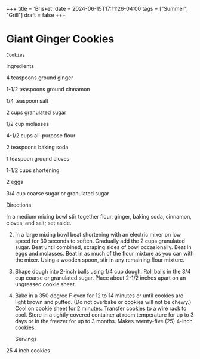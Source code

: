 +++
title = 'Brisket'
date = 2024-06-15T17:11:26-04:00
tags = ["Summer", "Grill"]
draft = false
+++
# Giant Ginger Cookies

`Cookies`

 

  Ingredients  

  4 teaspoons ground ginger

1-1/2 teaspoons ground cinnamon

1/4 teaspoon salt

2 cups granulated sugar

1/2 cup molasses

4-1/2 cups all-purpose flour

2 teaspoons baking soda

1 teaspoon ground cloves

1-1/2 cups shortening

2 eggs

3/4 cup coarse sugar or granulated sugar

  

   Directions  

  In a medium mixing bowl stir together flour, ginger, baking soda, cinnamon, cloves, and salt; set aside.

2. In a large mixing bowl beat shortening with an electric mixer on low speed for 30 seconds to soften. Gradually add the 2 cups granulated sugar. Beat until combined, scraping sides of bowl occasionally. Beat in eggs and molasses. Beat in as much of the flour mixture as you can with the mixer. Using a wooden spoon, stir in any remaining flour mixture.

3. Shape dough into 2-inch balls using 1/4 cup dough. Roll balls in the 3/4 cup coarse or granulated sugar. Place about 2-1/2 inches apart on an ungreased cookie sheet.

4. Bake in a 350 degree F oven for 12 to 14 minutes or until cookies are light brown and puffed. (Do not overbake or cookies will not be chewy.) Cool on cookie sheet for 2 minutes. Transfer cookies to a wire rack to cool. Store in a tightly covered container at room temperature for up to 3 days or in the freezer for up to 3 months. Makes twenty-five (25) 4-inch cookies.  

   Servings  

  25 4 inch cookies  

 

